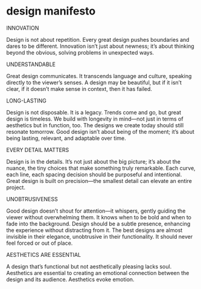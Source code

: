 # design manifesto
 
  
INNOVATION

Design is not about repetition. Every great design pushes boundaries and dares to be different. Innovation isn’t just about newness; it’s about thinking beyond the obvious, solving problems in unexpected ways.

UNDERSTANDABLE

Great design communicates. It transcends language and culture, speaking directly to the viewer’s senses. A design may be beautiful, but if it isn’t clear, if it doesn’t make sense in context, then it has failed. 

LONG-LASTING

Design is not disposable. It is a legacy. Trends come and go, but great design is timeless. We build with longevity in mind—not just in terms of aesthetics but in function, too. The designs we create today should still resonate tomorrow. Good design isn’t about being of the moment; it’s about being lasting, relevant, and adaptable over time. 

EVERY DETAIL MATTERS

Design is in the details. It’s not just about the big picture; it’s about the nuance, the tiny choices that make something truly remarkable. Each curve, each line, each spacing decision should be purposeful and intentional. Great design is built on precision—the smallest detail can elevate an entire project.

UNOBTRUSIVENESS

Good design doesn’t shout for attention—it whispers, gently guiding the viewer without overwhelming them. It knows when to be bold and when to fade into the background. Design should be a subtle presence, enhancing the experience without distracting from it. The best designs are almost invisible in their elegance, unobtrusive in their functionality. It should never feel forced or out of place.

AESTHETICS ARE ESSENTIAL

A design that’s functional but not aesthetically pleasing lacks soul. Aesthetics are essential to creating an emotional connection between the design and its audience. Aesthetics evoke emotion. 

